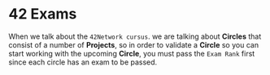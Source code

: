
# 42 Exams

When we talk about the `42Network cursus`. we are talking about **Circles** that consist of a number of **Projects**, so in order to validate a **Circle** so you can start working with the upcoming **Circle**, you must pass the `Exam Rank` first since each circle has an exam to be passed.